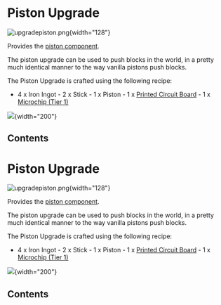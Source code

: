 # Piston Upgrade

![upgradepiston.png](/items/upgradepiston.png){width="128"}

Provides the [piston component](/component/piston).

The piston upgrade can be used to push blocks in the world, in a pretty
much identical manner to the way vanilla pistons push blocks.

The Piston Upgrade is crafted using the following recipe:

- 4 x Iron Ingot - 2 x Stick - 1 x Piston - 1 x [Printed Circuit
Board](/item/materials) - 1 x [Microchip (Tier 1)](/item/materials)

![](/recipes/items/piston.png){width="200"}

## Contents

# Piston Upgrade

![upgradepiston.png](/items/upgradepiston.png){width="128"}

Provides the [piston component](/component/piston).

The piston upgrade can be used to push blocks in the world, in a pretty
much identical manner to the way vanilla pistons push blocks.

The Piston Upgrade is crafted using the following recipe:

- 4 x Iron Ingot - 2 x Stick - 1 x Piston - 1 x [Printed Circuit
Board](/item/materials) - 1 x [Microchip (Tier 1)](/item/materials)

![](/recipes/items/piston.png){width="200"}

## Contents

